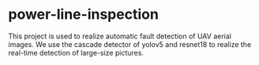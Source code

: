 # power-line-inspection
This project is used to realize automatic fault detection of UAV aerial images. We use the cascade detector of yolov5 and resnet18 to realize the real-time detection of large-size pictures.
